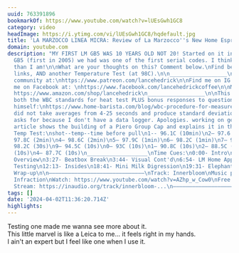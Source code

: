 ```yaml
---
uuid: 763391896
bookmarkOf: https://www.youtube.com/watch?v=lUEsGwh1GC8
category: video
headImage: https://i.ytimg.com/vi/lUEsGwh1GC8/hqdefault.jpg
title: 'LA MARZOCCO LINEA MICRA: Review of La Marzocco''s New Home Espresso Machine!'
domain: youtube.com
description: "MY FIRST LM GB5 WAS 10 YEARS OLD NOT 20! Started on it in 2015 and the
  GB5 (first in 2005) we had was one of the first serial codes. I think I'm older
  than I am!\n\nWhat are your thoughts on this? Comment below.\nFind below time cues,
  links, AND another Temperature Test (at 98C).\n\n__________________\nJoin my Patreon
  community at:\nhttps://www.patreon.com/lancehedrick\n\nFind me on IG at:\nhttps://www.instagram.com/lancehedrick\n\nFind
  me on Facebook at: \nhttps://www.facebook.com/lancehedrickcoffee\n\nMy storefront:
  https://www.amazon.com/shop/lancehedrick\n__________________\n\nThis article has
  both the WBC standards for heat test PLUS bonus responses to questions by Greg Scace
  himself:\nhttps://www.home-barista.com/blog/wbc-procedure-for-measurement-brewing-water-temperature-t516.html\n*I
  did not take averages from 4-25 seconds and produce standard deviation as protocol
  asks for because I don't have a data logger. Apologies. working on getting one!\n\nThis
  article shows the building of a Piero Group Cap and explains it in the thread:\nhttps://www.home-barista.com/repairs/about-la-marzocco-piero-group-cap-t65043.html\n\n\n98C
  Temp Test:\nshot--temp--time before pull\n1-- 96.1C (10min)\n2— 97.6 C (5min)\n3—
  97.8C (2min)\n4— 98.6C (2min)\n5— 97.9C (1min)\n6— 98.2C (1min)\n7— 97.1C (30s)\n8—
  98.2C (30s)\n9— 94.5C (10s)\n0— 93C (10s)\n1— 90.8C (10s)\n2— 88.5C (10s)\n3— 87.7C
  (10s)\n4— 87.7C (10s)\n___________________\nTime Cues:\n0:00- Intro\n1:42- Visual
  Overview\n3:27- Beatbox Break\n3:44- Visual Cont'd\n6:54- LM Home App\n9:54- Temperature
  Testing\n12:13- Insides\n18:41- Mini Milk Digression\n19:31- Elephant in the Room\n22:04-
  Wrap-up\n\n––––––––––––––––––––––––––––––\nTrack: Innerbloom\nMusic provided by
  Infraction\nWatch: https://www.youtube.com/watch?v=AZhp_w_Cow0\nFree Download /
  Stream: https://inaudio.org/track/innerbloom-...\n––––––––––––––––––––––––––––––"
tags: []
date: '2024-04-02T11:36:20.714Z'
highlights:
---
```


Testing one made me wanna see more about it.  
 This little marvel is like a Leica to me... it feels right in my hands.   
I ain't an expert but I feel like one when I use it.

